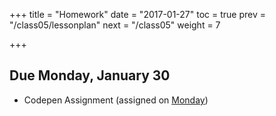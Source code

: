 +++
title = "Homework"
date = "2017-01-27"
toc = true
prev = "/class05/lessonplan"
next = "/class05"
weight = 7

+++


## Due Monday, January 30

- Codepen Assignment (assigned on [Monday](/class03/homework))
